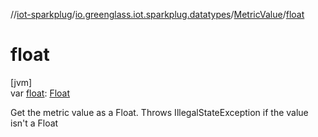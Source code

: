 //[iot-sparkplug](../../../index.md)/[io.greenglass.iot.sparkplug.datatypes](../index.md)/[MetricValue](index.md)/[float](float.md)

# float

[jvm]\
var [float](float.md): [Float](https://kotlinlang.org/api/latest/jvm/stdlib/kotlin/-float/index.html)

Get the metric value as a Float. Throws IllegalStateException if the value isn't a Float
